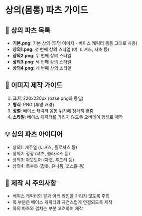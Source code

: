 # 상의(몸통) 파츠 가이드

## 📝 상의 파츠 목록
- **기본.png**: 기본 상의 (투명 이미지 - 베이스 캐릭터 몸통 그대로 사용)
- **상의1.png**: 첫 번째 상의 스타일 (예: 티셔츠, 셔츠 등)
- **상의2.png**: 두 번째 상의 스타일
- **상의3.png**: 세 번째 상의 스타일  
- **상의4.png**: 네 번째 상의 스타일

## 🎨 이미지 제작 가이드
1. **크기**: 220x220px (base.png와 동일)
2. **형식**: PNG (투명 배경)
3. **정렬**: 베이스 캐릭터 몸통 위치에 정확히 맞춤
4. **스타일**: 베이스 캐릭터를 가리지 않도록 오버레이 형태로 제작

## 💡 상의 파츠 아이디어
- 상의1: 캐주얼 (티셔츠, 폴로셔츠 등)
- 상의2: 정장 (셔츠, 블라우스 등)
- 상의3: 아웃도어 (자켓, 후드티 등)
- 상의4: 특수복 (갑옷, 유니폼, 코스튬 등)

## 📐 제작 시 주의사항
- 베이스 캐릭터의 팔과 어깨 라인을 가리지 않도록 주의
- 목 부분은 베이스 캐릭터와 자연스럽게 연결되도록 제작
- 하의 파츠와 겹치는 부분 고려하여 제작
